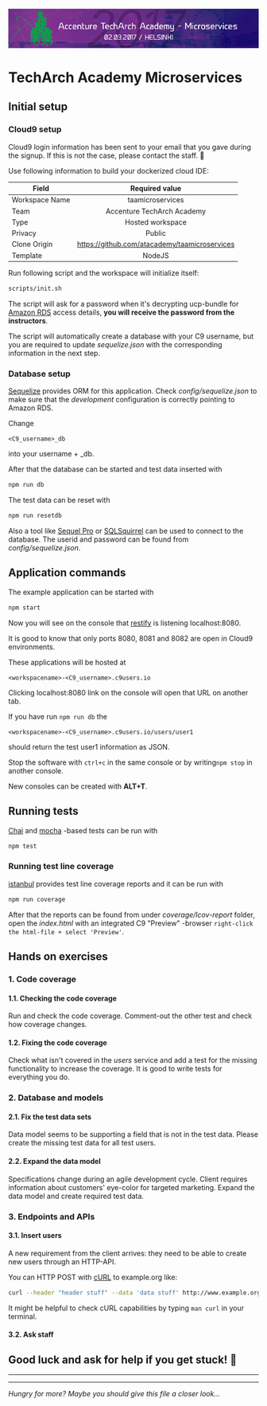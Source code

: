 ![logo](TAD.png)
# TechArch Academy Microservices 
Initial setup
------------
### Cloud9 setup

Cloud9 login information has been sent to your email that you gave during the signup. If this is not the case, please contact the staff. 🙂

Use following information to build your dockerized cloud IDE:

| Field        	| Required value |
| ------------- 	|:-------------:| 
| Workspace Name  	| taamicroservices |
| Team      		| Accenture TechArch Academy      | 
| Type 			| Hosted workspace    	|
| Privacy			| Public |
| Clone Origin	| https://github.com/atacademy/taamicroservices |
| Template		| NodeJS |

Run following script and the workspace will initialize itself:

~~~bash
scripts/init.sh
~~~

The script will ask for a password when it's decrypting ucp-bundle for [Amazon RDS](http://docs.aws.amazon.com/AmazonRDS/latest/UserGuide/Welcome.html) access details, **you will receive the password from the instructors**.

The script will automatically create a database with your C9 username, but you are required to update *sequelize.json* with the corresponding information in the next step.

### Database setup

[Sequelize](http://docs.sequelizejs.com/en/v3/) provides ORM for this  application. Check *config/sequelize.json* to make sure that the *development* configuration is correctly pointing to Amazon RDS.

Change
```
<C9_username>_db
```
into your username + _db.

After that the database
can be started and test data inserted with

~~~bash
npm run db
~~~

The test data can be reset with

~~~bash
npm run resetdb
~~~

Also a tool like [Sequel Pro](https://www.sequelpro.com/) or [SQLSquirrel](http://squirrel-sql.sourceforge.net/) can be used to connect to the database. The userid
and password can be found from *config/sequelize.json*.

Application commands
---------------------------------
The example application can be started with

~~~bash
npm start
~~~
Now you will see on the console that [restify](http://restify.com/) is listening localhost:8080.

It is good to know that only ports 8080, 8081 and 8082 are open in Cloud9 environments.

These applications will be hosted at 

~~~
<workspacename>-<C9_username>.c9users.io
~~~

Clicking localhost:8080 link on the console will open that URL on another tab.

If you have run ```npm run db``` the 

~~~
<workspacename>-<C9_username>.c9users.io/users/user1
~~~
should return the test user1 information as JSON.

Stop the software with ```ctrl+c``` in the same console or by writing```npm stop``` in another console.

New consoles can be created with **ALT+T**.


Running tests
-------------------------
[Chai](http://chaijs.com/) and [mocha](https://mochajs.org/) -based tests can be run with

~~~bash
npm test
~~~

### Running test line coverage

[istanbul](https://istanbul.js.org/) provides test line coverage reports and it can be run with

~~~bash
npm run coverage
~~~

After that the reports can be found from under *coverage/lcov-report* folder,
open the *index.html* with an integrated C9 "Preview" -browser ```right-click the html-file + select 'Preview'```.

Hands on exercises
----------------------

### 1. Code coverage

#### 1.1. Checking the code coverage

Run and check the code coverage. Comment-out the other test and check how coverage changes.

#### 1.2. Fixing the code coverage
Check what isn't covered in the *users* service
and add a test for the missing functionality to increase the coverage. It is good to write tests for everything you do.

### 2. Database and models

#### 2.1. Fix the test data sets
Data model seems to be supporting a field that is not in the test data. Please create the missing test data for all test users.

#### 2.2. Expand the data model
Specifications change during an agile development cycle. Client requires information about customers' eye-color for targeted marketing. Expand the data model and create required test data.

### 3. Endpoints and APIs

#### 3.1. Insert users 
A new requirement from the client arrives: they need to be able to create new users through an HTTP-API.

You can HTTP POST with [cURL](https://en.wikipedia.org/wiki/CURL) to example.org like:

~~~bash
curl --header "header stuff" --data 'data stuff' http://www.example.org
~~~
It might be helpful to check cURL capabilities by typing
```man curl```
in your terminal.

#### 3.2. Ask staff

 **Good luck and ask for help if you get stuck! 🙂**
-------------------------------------------
-------------------------------------------------------------
------------------------------------------------------------


*Hungry for more? Maybe you should give this file a closer look...*

<!--
##OPTIONAL 
##REQUIRES HOSTING OUTSIDE CLOUD9
Docker Datacenter configuration
===============================
###C9 setup

Create a NodeJS workspace and choose the Github project as the base. The project hosted
at `https://github.com/SirIle/es2017-sequelize-demo`.

To initialize the Cloud9 workspace use the console to run

~~~bash
scripts/init.sh
~~~

The script will ask for a password when it's decrypting the Docker Datacenter
Client bundle, **you will receive the password from the instructors**.

After that the Docker environment needs to be set in the shell, do that with

~~~bash
cd files && eval $(<env.sh) && cd ..
~~~

Then try `docker ps` to check that the connection to Datacenter works. You
should see some running containers listed.

Building the example application
--------------------------------

Building the container and running it is done with

~~~bash
npm run containers
~~~

if you want to force a rebuild, it can be done with

~~~bash
npm run containers -- --build
# or
docker-compose build
~~~

Then use your C9 username to access the application URL

~~~bash
curl -i http://$C9_USER-users.apps.containercluster.net/users/user1
~~~

That can also be used in a browser, for example [http://sirile-users.apps.containercluster.net/users/user1](http://sirile-users.apps.containercluster.net/users/user1).

Scaling the number of containers
---------------------------------

Scaling the containers can be done with

~~~bash
npm run scale users=3
~~~

### Stopping the containers

Containers can be stopped with

~~~bash
npm stop
~~~

The command also removes the containers.

-->




